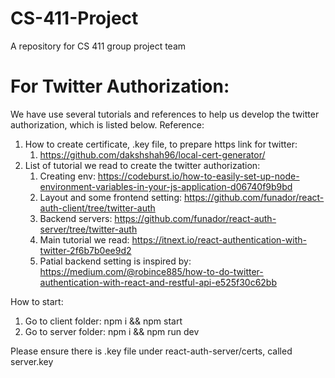 # CS-411-Project

A repository for CS 411 group project team


# For Twitter Authorization:
We have use several tutorials and references to help us develop the twitter authorization, which is listed below.
Reference:  
1. How to create certificate, .key file, to prepare https link for twitter:  
    1. https://github.com/dakshshah96/local-cert-generator/
2. List of tutorial we read to create the twitter authorization:
    1. Creating env: https://codeburst.io/how-to-easily-set-up-node-environment-variables-in-your-js-application-d06740f9b9bd
    2. Layout and some frontend setting: https://github.com/funador/react-auth-client/tree/twitter-auth
    3. Backend servers: https://github.com/funador/react-auth-server/tree/twitter-auth
    4. Main tutorial we read: https://itnext.io/react-authentication-with-twitter-2f6b7b0ee9d2
    5. Patial backend setting is inspired by: https://medium.com/@robince885/how-to-do-twitter-authentication-with-react-and-restful-api-e525f30c62bb
    
How to start:
1. Go to client folder: npm i && npm start
2. Go to server folder: npm i && npm run dev  

Please ensure there is .key file under react-auth-server/certs, called server.key
